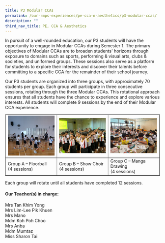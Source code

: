 ```yaml
---
title: P3 Modular CCAs
permalink: /our-rmps-experiences/pe-cca-n-aesthetics/p3-modular-ccas/
description: ""
third_nav_title: PE, CCA & Aesthetics
---
```

<p>In  pursuit of a well-rounded education, our P3 students will have the opportunity  to engage in Modular CCAs during Semester 1. The primary objectives of Modular  CCAs are to broaden students' horizons through exposure to domains such as  sports, performing &amp; visual arts, clubs &amp; societies, and uniformed  groups. These sessions also serve as a platform for students to explore their  interests and discover their talents before committing to a specific CCA for  the remainder of their school journey.</p>
<p>Our  P3 students are organized into three groups, with approximately 70 students per  group. Each group will participate in three consecutive sessions, rotating  through the three Modular CCAs. This rotational approach ensures that all  students have the chance to experience and explore various interests. All  students will complete 9 sessions by the end of their Modular CCA experience.</p>

<table style="border-collapse: collapse; width: 100%;" border="1">
<tbody>
<tr>
<td style="width: 33.3333%;"><img src="/images/p3a.jpg"></td>
<td style="width: 33.3333%;"><img src="/images/p3b.jpg"></td>
<td style="width: 33.3333%;"><img src="/images/p3c.jpg"></td>
</tr>
<tr>
<td style="width: 33.3333%;">Group A – Floorball<br>(4 sessions)</td>
<td style="width: 33.3333%;">Group B – Show Choir<br>(4 sessions)</td>
<td style="width: 33.3333%;">Group C – Manga Drawing<br>(4 sessions)</td>
</tr>
</tbody>
</table>
<p>Each group will rotate until all students have completed 12 sessions.</p>
<h4><strong>Our Teacher(s) in charge:</strong></h4>
<p>Mrs Tan Khim Yong<br>Mrs Lim-Lee Pik Khuen<br>Mrs Mano<br>Mdm Koh Poh Choo<br>Mrs Anba<br>Mdm Mumtaz<br>Miss Sharon Tai</p>
